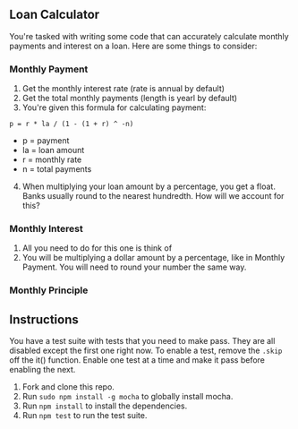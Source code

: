 ## Loan Calculator

You're tasked with writing some code that can accurately calculate monthly payments and interest on a loan. Here are some things to consider:

### Monthly Payment

1. Get the monthly interest rate (rate is annual by default)
2. Get the total monthly payments (length is yearl by default)
3. You're given this formula for calculating payment:

  `p = r * la / (1 - (1 + r) ^ -n)`
  - p = payment
  - la = loan amount
  - r = monthly rate
  - n = total payments
4. When multiplying your loan amount by a percentage, you get a float. Banks usually round to the nearest hundredth. How will we account for this?

### Monthly Interest

1. All you need to do for this one is think of
2. You will be multiplying a dollar amount by a percentage, like in Monthly Payment. You will need to round your number the same way.

### Monthly Principle

## Instructions

You have a test suite with tests that you need to make pass. They are all disabled except the first one right now. To enable a test, remove the `.skip` off the it() function. Enable one test at a time and make it pass before enabling the next.

1. Fork and clone this repo.
1. Run `sudo npm install -g mocha` to globally install mocha.
1. Run `npm install` to install the dependencies.
1. Run `npm test` to run the test suite.

